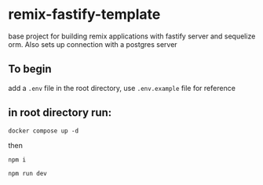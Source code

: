 # remix-fastify-template

base project for building remix applications with fastify server and sequelize orm.
Also sets up connection with a postgres server

## To begin

add a `.env` file in the root directory, use `.env.example` file for reference

## in root directory run:

`docker compose up -d`

then

`npm i`

`npm run dev`
